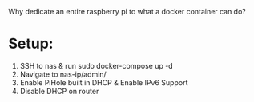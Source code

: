 Why dedicate an entire raspberry pi to what a docker container can do? 

# Setup:

1. SSH to nas & run sudo docker-compose up -d
2. Navigate to nas-ip/admin/
3. Enable PiHole built in DHCP & Enable IPv6 Support
4. Disable DHCP on router
